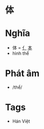 # 体

# Nghĩa
* 体 = [亻](亻.md) [本](本.md)
* hình thể

# Phát âm
* /thể/

# Tags
* Hán Việt

<script>window.HANZI_FIELD='体';</script>
